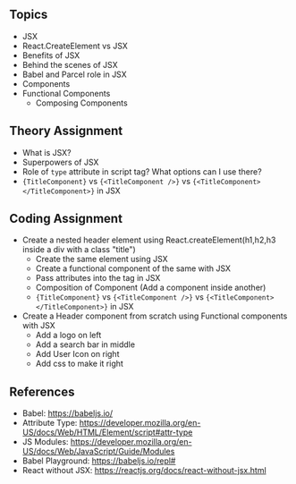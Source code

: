 ## Topics
- JSX
- React.CreateElement vs JSX
- Benefits of JSX
- Behind the scenes of JSX
- Babel and Parcel role in JSX
- Components
- Functional Components
    - Composing Components

## Theory Assignment
- What is JSX?
- Superpowers of JSX
- Role of ```type``` attribute in script tag? What options can I use there?
- `{TitleComponent}` vs `{<TitleComponent />}` vs `{<TitleComponent></TitleComponent>}` in JSX

## Coding Assignment
- Create a nested header element using React.createElement(h1,h2,h3 inside a div with a class "title")
    - Create the same element using JSX
    - Create a functional component of the same with JSX
    - Pass attributes into the tag in JSX
    - Composition of Component (Add a component inside another)
    - `{TitleComponent}` vs `{<TitleComponent />}` vs `{<TitleComponent></TitleComponent>}` in JSX
- Create a Header component from scratch using Functional components with JSX
    - Add a logo on left
    - Add a search bar in middle
    - Add User Icon on right
    - Add css to make it right

## References
- Babel: https://babeljs.io/
- Attribute Type: https://developer.mozilla.org/en-US/docs/Web/HTML/Element/script#attr-type
- JS Modules: https://developer.mozilla.org/en-US/docs/Web/JavaScript/Guide/Modules
- Babel Playground: https://babeljs.io/repl#
- React without JSX: https://reactjs.org/docs/react-without-jsx.html